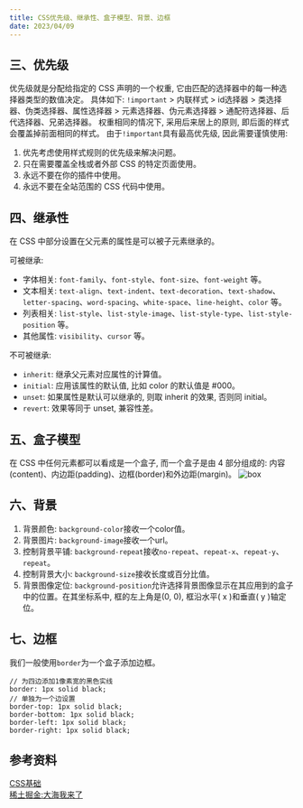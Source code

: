 ```yaml
---
title: CSS优先级、继承性、盒子模型、背景、边框
date: 2023/04/09
---
```


## 三、优先级
优先级就是分配给指定的 CSS 声明的一个权重, 它由匹配的选择器中的每一种选择器类型的数值决定。
具体如下:
`!important` > 内联样式 > id选择器 > 类选择器、伪类选择器、属性选择器 > 元素选择器、伪元素选择器 > 通配符选择器、后代选择器、兄弟选择器。
权重相同的情况下, 采用后来居上的原则, 即后面的样式会覆盖掉前面相同的样式。
由于`!important`具有最高优先级, 因此需要谨慎使用:
1. 优先考虑使用样式规则的优先级来解决问题。
2. 只在需要覆盖全栈或者外部 CSS 的特定页面使用。
3. 永远不要在你的插件中使用。
4. 永远不要在全站范围的 CSS 代码中使用。

## 四、继承性
在 CSS 中部分设置在父元素的属性是可以被子元素继承的。

可被继承:
- 字体相关: `font-family`、`font-style`、`font-size`、`font-weight` 等。
- 文本相关: `text-align`、`text-indent`、`text-decoration`、`text-shadow`、`letter-spacing`、`word-spacing`、`white-space`、`line-height`、`color` 等。
- 列表相关: `list-style`、`list-style-image`、`list-style-type`、`list-style-position` 等。
- 其他属性: `visibility`、`cursor` 等。

不可被继承:
- `inherit`: 继承父元素对应属性的计算值。
- `initial`: 应用该属性的默认值, 比如 color 的默认值是 #000。
- `unset`: 如果属性是默认可以继承的, 则取 inherit 的效果, 否则同 initial。
- `revert`: 效果等同于 unset, 兼容性差。

## 五、盒子模型
在 CSS 中任何元素都可以看成是一个盒子, 而一个盒子是由 4 部分组成的: 内容(content)、内边距(padding)、边框(border)和外边距(margin)。
![box](/boxModel.png)

## 六、背景
1. 背景颜色: `background-color`接收一个color值。
2. 背景图片: `background-image`接收一个url。
3. 控制背景平铺: `background-repeat`接收`no-repeat`、`repeat-x`、`repeat-y`、`repeat`。
4. 控制背景大小: `background-size`接收长度或百分比值。
5. 背景图像定位: `background-position`允许选择背景图像显示在其应用到的盒子中的位置。在其坐标系中, 框的左上角是(0, 0), 框沿水平( x )和垂直( y )轴定位。

## 七、边框
我们一般使用`border`为一个盒子添加边框。
```
// 为四边添加1像素宽的黑色实线
border: 1px solid black;
// 单独为一个边设置
border-top: 1px solid black;
border-bottom: 1px solid black;
border-left: 1px solid black;
border-right: 1px solid black;
```

## 参考资料
[CSS基础](https://developer.mozilla.org/zh-CN/docs/Learn/Getting_started_with_the_web/CSS_basics)  
[稀土掘金:大海我来了](https://juejin.cn/post/6941206439624966152)
